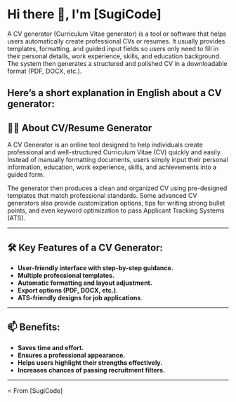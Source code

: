 # Hi there 👋, I'm [SugiCode]  

A CV generator (Curriculum Vitae generator) is a tool or software that helps users automatically create professional CVs or resumes. It usually provides templates, formatting, and guided input fields so users only need to fill in their personal details, work experience, skills, and education background. The system then generates a structured and polished CV in a downloadable format (PDF, DOCX, etc.).

Here’s a short explanation in English about a CV generator:
---

## 👨‍💻 About CV/Resume Generator  

A CV Generator is an online tool designed to help individuals create professional and well-structured Curriculum Vitae (CV) quickly and easily. Instead of manually formatting documents, users simply input their personal information, education, work experience, skills, and achievements into a guided form.

The generator then produces a clean and organized CV using pre-designed templates that match professional standards. Some advanced CV generators also provide customization options, tips for writing strong bullet points, and even keyword optimization to pass Applicant Tracking Systems (ATS).

---

## 🛠️ Key Features of a CV Generator:  
- **User-friendly interface with step-by-step guidance.**
- **Multiple professional templates.**
- **Automatic formatting and layout adjustment.**
- **Export options (PDF, DOCX, etc.)**.
- **ATS-friendly designs for job applications**.

---

## 📫 Benefits:

- **Saves time and effort.**
- **Ensures a professional appearance.**
- **Helps users highlight their strengths effectively.**
- **Increases chances of passing recruitment filters.**
---

⭐️ From [SugiCode]  
